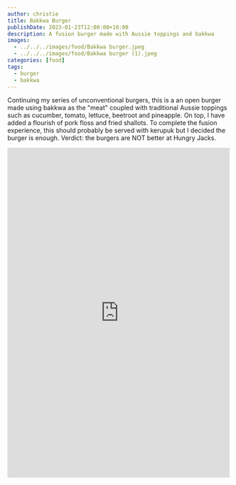 ```yaml
---
author: christie
title: Bakkwa Burger
publishDate: 2023-01-23T12:00:00+10:00
description: A fusion burger made with Aussie toppings and bakkwa
images:
  - ../../../images/food/Bakkwa burger.jpeg
  - ../../../images/food/Bakkwa burger (1).jpeg
categories: [food]
tags:
  - burger
  - bakkwa
---
```


Continuing my series of unconventional burgers, this is a an open burger made using bakkwa as the "meat" coupled with traditional Aussie toppings such as cucumber, tomato, lettuce, beetroot and pineapple. On top, I have added a flourish of pork floss and fried shallots. To complete the fusion experience, this should probably be served with kerupuk but I decided the burger is enough. Verdict: the burgers are NOT better at Hungry Jacks.

<iframe src="https://www.facebook.com/plugins/post.php?href=https%3A%2F%2Fwww.facebook.com%2Fchris1.tham%2Fposts%2Fpfbid02j8tLDPhxNLngjGBywehbQWfCPfPHWFdNmPjXAn87oMTFqysrVVuTGsT6UpWjmyBRl&show_text=true&width=500" width="500" height="742" style="border:none;overflow:hidden" scrolling="no" frameborder="0" allowfullscreen="true" allow="autoplay; clipboard-write; encrypted-media; picture-in-picture; web-share"></iframe>
